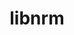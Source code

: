 ---
title: "libnrm"
layout: cache
categories: [package, develop]
meta: {"versions": ["0.1.0"], "compilers": ["cce@=18.0.0", "gcc@=10.3.0", "gcc@=11.4.0", "gcc@=9.4.0", "oneapi@=2024.2.1"], "oss": ["rhel8", "sle_hpc15", "ubuntu20.04", "ubuntu22.04"], "platforms": ["linux"], "targets": ["neoverse_v1", "neoverse_v2", "ppc64le", "x86_64_v3", "x86_64_v4"], "stacks": ["e4s", "e4s-cray-rhel", "e4s-cray-sles", "e4s-neoverse-v2", "e4s-neoverse_v1", "e4s-oneapi", "e4s-power", "root"], "num_specs": 22, "num_specs_by_stack": {"e4s-cray-rhel": 3, "root": 22, "e4s-cray-sles": 2, "e4s-power": 1, "e4s-neoverse_v1": 3, "e4s-neoverse-v2": 4, "e4s": 4, "e4s-oneapi": 4}}
spec_details: [{"hash": "cyt5hoe3c2skae7gr6hlrxiiddqb6zxm", "compiler": "cce@=18.0.0", "versions": ["0.1.0"], "os": "rhel8", "platform": "linux", "target": "x86_64_v3", "variants": ["build_system=autotools"], "stacks": ["e4s-cray-rhel", "root"], "size": "-", "tarball": "https://binaries.spack.io/develop/build_cache/linux-rhel8-x86_64_v3/cce-18.0.0/libnrm-0.1.0/linux-rhel8-x86_64_v3-cce-18.0.0-libnrm-0.1.0-cyt5hoe3c2skae7gr6hlrxiiddqb6zxm.spack"}, {"hash": "glrybenxpw73yp7nrls727enouhonlei", "compiler": "cce@=18.0.0", "versions": ["0.1.0"], "os": "rhel8", "platform": "linux", "target": "x86_64_v3", "variants": ["build_system=autotools"], "stacks": ["e4s-cray-rhel", "root"], "size": "-", "tarball": "https://binaries.spack.io/develop/build_cache/linux-rhel8-x86_64_v3/cce-18.0.0/libnrm-0.1.0/linux-rhel8-x86_64_v3-cce-18.0.0-libnrm-0.1.0-glrybenxpw73yp7nrls727enouhonlei.spack"}, {"hash": "phasrsu33m7xdro7k7wkwl5jcfxzgn2b", "compiler": "cce@=18.0.0", "versions": ["0.1.0"], "os": "rhel8", "platform": "linux", "target": "x86_64_v3", "variants": ["build_system=autotools"], "stacks": ["e4s-cray-rhel", "root"], "size": "-", "tarball": "https://binaries.spack.io/develop/build_cache/linux-rhel8-x86_64_v3/cce-18.0.0/libnrm-0.1.0/linux-rhel8-x86_64_v3-cce-18.0.0-libnrm-0.1.0-phasrsu33m7xdro7k7wkwl5jcfxzgn2b.spack"}, {"hash": "lkltrvzviqceix3zsexvkjxxma3bfkpm", "compiler": "gcc@=10.3.0", "versions": ["0.1.0"], "os": "sle_hpc15", "platform": "linux", "target": "x86_64_v4", "variants": ["build_system=autotools"], "stacks": ["root", "e4s-cray-sles"], "size": "-", "tarball": "https://binaries.spack.io/develop/build_cache/linux-sle_hpc15-x86_64_v4/gcc-10.3.0/libnrm-0.1.0/linux-sle_hpc15-x86_64_v4-gcc-10.3.0-libnrm-0.1.0-lkltrvzviqceix3zsexvkjxxma3bfkpm.spack"}, {"hash": "vffinke7rcuplrdglr7w7gpxjoy6egxp", "compiler": "gcc@=10.3.0", "versions": ["0.1.0"], "os": "sle_hpc15", "platform": "linux", "target": "x86_64_v4", "variants": ["build_system=autotools"], "stacks": ["root", "e4s-cray-sles"], "size": "-", "tarball": "https://binaries.spack.io/develop/build_cache/linux-sle_hpc15-x86_64_v4/gcc-10.3.0/libnrm-0.1.0/linux-sle_hpc15-x86_64_v4-gcc-10.3.0-libnrm-0.1.0-vffinke7rcuplrdglr7w7gpxjoy6egxp.spack"}, {"hash": "u3gdhbi6n5occuksulyqxulc2kr2hkcf", "compiler": "gcc@=9.4.0", "versions": ["0.1.0"], "os": "ubuntu20.04", "platform": "linux", "target": "ppc64le", "variants": ["build_system=autotools"], "stacks": ["root", "e4s-power"], "size": "-", "tarball": "https://binaries.spack.io/develop/build_cache/linux-ubuntu20.04-ppc64le/gcc-9.4.0/libnrm-0.1.0/linux-ubuntu20.04-ppc64le-gcc-9.4.0-libnrm-0.1.0-u3gdhbi6n5occuksulyqxulc2kr2hkcf.spack"}, {"hash": "hvbpykna2rka2xy3klg2zcydfj7ew4tr", "compiler": "gcc@=11.4.0", "versions": ["0.1.0"], "os": "ubuntu22.04", "platform": "linux", "target": "neoverse_v1", "variants": ["build_system=autotools"], "stacks": ["e4s-neoverse_v1", "root"], "size": "-", "tarball": "https://binaries.spack.io/develop/build_cache/linux-ubuntu22.04-neoverse_v1/gcc-11.4.0/libnrm-0.1.0/linux-ubuntu22.04-neoverse_v1-gcc-11.4.0-libnrm-0.1.0-hvbpykna2rka2xy3klg2zcydfj7ew4tr.spack"}, {"hash": "sfdaks67fgan3mx3bzr6zgbkvhtsayd2", "compiler": "gcc@=11.4.0", "versions": ["0.1.0"], "os": "ubuntu22.04", "platform": "linux", "target": "neoverse_v1", "variants": ["build_system=autotools"], "stacks": ["e4s-neoverse_v1", "root"], "size": "-", "tarball": "https://binaries.spack.io/develop/build_cache/linux-ubuntu22.04-neoverse_v1/gcc-11.4.0/libnrm-0.1.0/linux-ubuntu22.04-neoverse_v1-gcc-11.4.0-libnrm-0.1.0-sfdaks67fgan3mx3bzr6zgbkvhtsayd2.spack"}, {"hash": "zxsa4ptajhmzlkes6yn77yhtaeoh52tr", "compiler": "gcc@=11.4.0", "versions": ["0.1.0"], "os": "ubuntu22.04", "platform": "linux", "target": "neoverse_v1", "variants": ["build_system=autotools"], "stacks": ["e4s-neoverse_v1", "root"], "size": "-", "tarball": "https://binaries.spack.io/develop/build_cache/linux-ubuntu22.04-neoverse_v1/gcc-11.4.0/libnrm-0.1.0/linux-ubuntu22.04-neoverse_v1-gcc-11.4.0-libnrm-0.1.0-zxsa4ptajhmzlkes6yn77yhtaeoh52tr.spack"}, {"hash": "2g2pt3dl27jzvf2j25sahebcqdxifsd7", "compiler": "gcc@=11.4.0", "versions": ["0.1.0"], "os": "ubuntu22.04", "platform": "linux", "target": "neoverse_v2", "variants": ["build_system=autotools"], "stacks": ["root", "e4s-neoverse-v2"], "size": "-", "tarball": "https://binaries.spack.io/develop/build_cache/linux-ubuntu22.04-neoverse_v2/gcc-11.4.0/libnrm-0.1.0/linux-ubuntu22.04-neoverse_v2-gcc-11.4.0-libnrm-0.1.0-2g2pt3dl27jzvf2j25sahebcqdxifsd7.spack"}, {"hash": "7m63yskbnwxjomsnppmv3w2wonds2x2r", "compiler": "gcc@=11.4.0", "versions": ["0.1.0"], "os": "ubuntu22.04", "platform": "linux", "target": "neoverse_v2", "variants": ["build_system=autotools"], "stacks": ["root", "e4s-neoverse-v2"], "size": "-", "tarball": "https://binaries.spack.io/develop/build_cache/linux-ubuntu22.04-neoverse_v2/gcc-11.4.0/libnrm-0.1.0/linux-ubuntu22.04-neoverse_v2-gcc-11.4.0-libnrm-0.1.0-7m63yskbnwxjomsnppmv3w2wonds2x2r.spack"}, {"hash": "odbtwwulcsdxim5eyzjkydccnzssk46w", "compiler": "gcc@=11.4.0", "versions": ["0.1.0"], "os": "ubuntu22.04", "platform": "linux", "target": "neoverse_v2", "variants": ["build_system=autotools"], "stacks": ["root", "e4s-neoverse-v2"], "size": "-", "tarball": "https://binaries.spack.io/develop/build_cache/linux-ubuntu22.04-neoverse_v2/gcc-11.4.0/libnrm-0.1.0/linux-ubuntu22.04-neoverse_v2-gcc-11.4.0-libnrm-0.1.0-odbtwwulcsdxim5eyzjkydccnzssk46w.spack"}, {"hash": "y3wiikqvm5kafx4knn52b2tbwoy6bfr4", "compiler": "gcc@=11.4.0", "versions": ["0.1.0"], "os": "ubuntu22.04", "platform": "linux", "target": "neoverse_v2", "variants": ["build_system=autotools"], "stacks": ["root", "e4s-neoverse-v2"], "size": "-", "tarball": "https://binaries.spack.io/develop/build_cache/linux-ubuntu22.04-neoverse_v2/gcc-11.4.0/libnrm-0.1.0/linux-ubuntu22.04-neoverse_v2-gcc-11.4.0-libnrm-0.1.0-y3wiikqvm5kafx4knn52b2tbwoy6bfr4.spack"}, {"hash": "bb27npdjn3trerjsto2klqy4vcrwtxud", "compiler": "gcc@=11.4.0", "versions": ["0.1.0"], "os": "ubuntu22.04", "platform": "linux", "target": "x86_64_v3", "variants": ["build_system=autotools"], "stacks": ["root", "e4s"], "size": "-", "tarball": "https://binaries.spack.io/develop/build_cache/linux-ubuntu22.04-x86_64_v3/gcc-11.4.0/libnrm-0.1.0/linux-ubuntu22.04-x86_64_v3-gcc-11.4.0-libnrm-0.1.0-bb27npdjn3trerjsto2klqy4vcrwtxud.spack"}, {"hash": "e6lsipkgx65guhib72ahuwucq62n6xn2", "compiler": "gcc@=11.4.0", "versions": ["0.1.0"], "os": "ubuntu22.04", "platform": "linux", "target": "x86_64_v3", "variants": ["build_system=autotools"], "stacks": ["root", "e4s"], "size": "-", "tarball": "https://binaries.spack.io/develop/build_cache/linux-ubuntu22.04-x86_64_v3/gcc-11.4.0/libnrm-0.1.0/linux-ubuntu22.04-x86_64_v3-gcc-11.4.0-libnrm-0.1.0-e6lsipkgx65guhib72ahuwucq62n6xn2.spack"}, {"hash": "qe3ihoi3ukhm36ddn3xhgefcmeu6qkk3", "compiler": "gcc@=11.4.0", "versions": ["0.1.0"], "os": "ubuntu22.04", "platform": "linux", "target": "x86_64_v3", "variants": ["build_system=autotools"], "stacks": ["root"], "size": "-", "tarball": "https://binaries.spack.io/develop/build_cache/linux-ubuntu22.04-x86_64_v3/gcc-11.4.0/libnrm-0.1.0/linux-ubuntu22.04-x86_64_v3-gcc-11.4.0-libnrm-0.1.0-qe3ihoi3ukhm36ddn3xhgefcmeu6qkk3.spack"}, {"hash": "yi2kocbdw5cpaedv5kj765aeouirv5t5", "compiler": "gcc@=11.4.0", "versions": ["0.1.0"], "os": "ubuntu22.04", "platform": "linux", "target": "x86_64_v3", "variants": ["build_system=autotools"], "stacks": ["root", "e4s"], "size": "-", "tarball": "https://binaries.spack.io/develop/build_cache/linux-ubuntu22.04-x86_64_v3/gcc-11.4.0/libnrm-0.1.0/linux-ubuntu22.04-x86_64_v3-gcc-11.4.0-libnrm-0.1.0-yi2kocbdw5cpaedv5kj765aeouirv5t5.spack"}, {"hash": "zlxj7hggo6iyxrnorn7t2ccghr4f4omo", "compiler": "gcc@=11.4.0", "versions": ["0.1.0"], "os": "ubuntu22.04", "platform": "linux", "target": "x86_64_v3", "variants": ["build_system=autotools"], "stacks": ["root", "e4s"], "size": "-", "tarball": "https://binaries.spack.io/develop/build_cache/linux-ubuntu22.04-x86_64_v3/gcc-11.4.0/libnrm-0.1.0/linux-ubuntu22.04-x86_64_v3-gcc-11.4.0-libnrm-0.1.0-zlxj7hggo6iyxrnorn7t2ccghr4f4omo.spack"}, {"hash": "4petrlekewaoc6iohaigyzwzc4uj3crd", "compiler": "oneapi@=2024.2.1", "versions": ["0.1.0"], "os": "ubuntu22.04", "platform": "linux", "target": "x86_64_v3", "variants": ["build_system=autotools"], "stacks": ["e4s-oneapi", "root"], "size": "-", "tarball": "https://binaries.spack.io/develop/build_cache/linux-ubuntu22.04-x86_64_v3/oneapi-2024.2.1/libnrm-0.1.0/linux-ubuntu22.04-x86_64_v3-oneapi-2024.2.1-libnrm-0.1.0-4petrlekewaoc6iohaigyzwzc4uj3crd.spack"}, {"hash": "k5rqkqhefwbd4k7zxzb6pe23jcmczzcx", "compiler": "oneapi@=2024.2.1", "versions": ["0.1.0"], "os": "ubuntu22.04", "platform": "linux", "target": "x86_64_v3", "variants": ["build_system=autotools"], "stacks": ["e4s-oneapi", "root"], "size": "-", "tarball": "https://binaries.spack.io/develop/build_cache/linux-ubuntu22.04-x86_64_v3/oneapi-2024.2.1/libnrm-0.1.0/linux-ubuntu22.04-x86_64_v3-oneapi-2024.2.1-libnrm-0.1.0-k5rqkqhefwbd4k7zxzb6pe23jcmczzcx.spack"}, {"hash": "nqrcxogklawqk67xaznjuj7zerd5futw", "compiler": "oneapi@=2024.2.1", "versions": ["0.1.0"], "os": "ubuntu22.04", "platform": "linux", "target": "x86_64_v3", "variants": ["build_system=autotools"], "stacks": ["e4s-oneapi", "root"], "size": "-", "tarball": "https://binaries.spack.io/develop/build_cache/linux-ubuntu22.04-x86_64_v3/oneapi-2024.2.1/libnrm-0.1.0/linux-ubuntu22.04-x86_64_v3-oneapi-2024.2.1-libnrm-0.1.0-nqrcxogklawqk67xaznjuj7zerd5futw.spack"}, {"hash": "sndwdkmrn6bk25ucbktptxdilkvm3sdb", "compiler": "oneapi@=2024.2.1", "versions": ["0.1.0"], "os": "ubuntu22.04", "platform": "linux", "target": "x86_64_v3", "variants": ["build_system=autotools"], "stacks": ["e4s-oneapi", "root"], "size": "-", "tarball": "https://binaries.spack.io/develop/build_cache/linux-ubuntu22.04-x86_64_v3/oneapi-2024.2.1/libnrm-0.1.0/linux-ubuntu22.04-x86_64_v3-oneapi-2024.2.1-libnrm-0.1.0-sndwdkmrn6bk25ucbktptxdilkvm3sdb.spack"}]
---